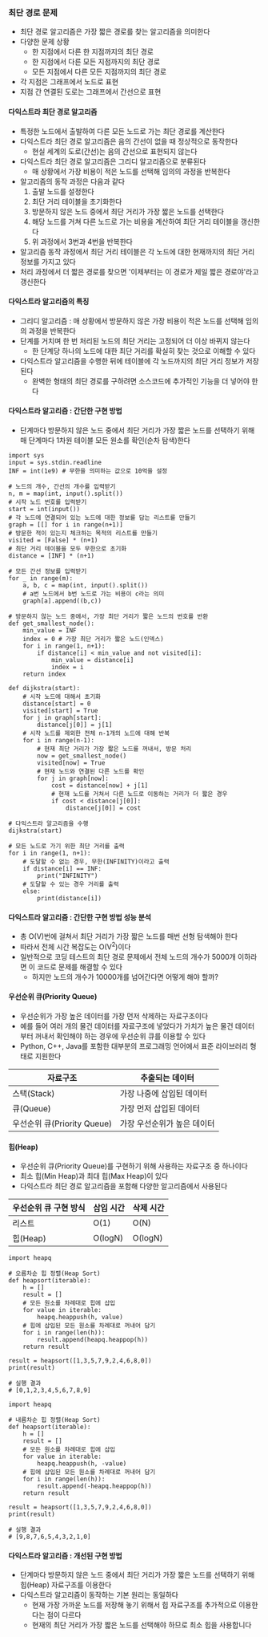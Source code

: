 ### 최단 경로 문제
- 최단 경로 알고리즘은 가장 짧은 경로를 찾는 알고리즘을 의미한다
- 다양한 문제 상황
    - 한 지점에서 다른 한 지점까지의 최단 경로
    - 한 지점에서 다른 모든 지점까지의 최단 경로
    - 모든 지점에서 다른 모든 지점까지의 최단 경로
- 각 지점은 그래프에서 노드로 표현
- 지점 간 연결된 도로는 그래프에서 간선으로 표현

#### 다익스트라 최단 경로 알고리즘
- 특정한 노드에서 출발하여 다른 모든 노드로 가는 최단 경로를 계산한다
- 다익스트라 최단 경로 알고리즘은 음의 간선이 없을 때 정상적으로 동작한다
    - 현실 세계의 도로(간선)는 음의 간선으로 표현되지 않는다
- 다익스트라 최단 경로 알고리즘은 그리디 알고리즘으로 분류된다
    - 매 상황에서 가장 비용이 적은 노드를 선택해 임의의 과정을 반복한다
- 알고리즘의 동작 과정은 다음과 같다
    1. 출발 노드를 설정한다
    2. 최단 거리 테이블을 초기화한다
    3. 방문하지 않은 노드 중에서 최단 거리가 가장 짧은 노드를 선택한다
    4. 해당 노드를 거쳐 다른 노드로 가는 비용을 계산하여 최단 거리 테이블을 갱신한다
    5. 위 과정에서 3번과 4번을 반복한다
- 알고리즘 동작 과정에서 최단 거리 테이블은 각 노드에 대한 현재까지의 최단 거리 정보를 가지고 있다
- 처리 과정에서 더 짧은 경로를 찾으면 '이제부터는 이 경로가 제일 짧은 경로야'라고 갱신한다

#### 다익스트라 알고리즘의 특징
- 그리디 알고리즘 : 매 상황에서 방문하지 않은 가장 비용이 적은 노드를 선택해 임의의 과정을 반복한다
- 단계를 거치며 한 번 처리된 노드의 최단 거리는 고정되어 더 이상 바뀌지 않는다
    - 한 단계당 하나의 노드에 대한 최단 거리를 확실히 찾는 것으로 이해할 수 있다
- 다익스트라 알고리즘을 수행한 뒤에 테이블에 각 노드까지의 최단 거리 정보가 저장된다
    - 완벽한 형태의 최단 경로를 구하려면 소스코드에 추가적인 기능을 더 넣어야 한다
    
#### 다익스트라 알고리즘 : 간단한 구현 방법
- 단계마다 방문하지 않은 노드 중에서 최단 거리가 가장 짧은 노드를 선택하기 위해 매 단계마다 1차원 테이블 모든 원소를 확인(순차 탐색)한다

```
import sys
input = sys.stdin.readline
INF = int(1e9) # 무한을 의미하는 값으로 10억을 설정

# 노드의 개수, 간선의 개수를 입력받기
n, m = map(int, input().split())
# 시작 노드 번호를 입력받기
start = int(input())
# 각 노드에 연결되어 있는 노드에 대한 정보를 담는 리스트를 만들기
graph = [[] for i in range(n+1)]
# 방문한 적이 있는지 체크하는 목적의 리스트를 만들기
visited = [False] * (n+1)
# 최단 거리 테이블을 모두 무한으로 초기화
distance = [INF] * (n+1)

# 모든 간선 정보를 입력받기
for _ in range(m):
    a, b, c = map(int, input().split())
    # a번 노드에서 b번 노드로 가는 비용이 c라는 의미
    graph[a].append((b,c))
    
# 방문하지 않는 노드 중에서, 가장 최단 거리가 짧은 노드의 번호를 반환
def get_smallest_node():
    min_value = INF
    index = 0 # 가장 최단 거리가 짧은 노드(인덱스)
    for i in range(1, n+1):
        if distance[i] < min_value and not visited[i]:
            min_value = distance[i]
            index = i
    return index

def dijkstra(start):
    # 시작 노드에 대해서 초기화
    distance[start] = 0
    visited[start] = True
    for j in graph[start]:
        distance[j[0]] = j[1]
    # 시작 노드를 제외한 전체 n-1개의 노드에 대해 반복
    for i in range(n-1):
        # 현재 최단 거리가 가장 짧은 노드를 꺼내서, 방문 처리
        now = get_smallest_node()
        visited[now] = True
        # 현재 노드와 연결된 다른 노드를 확인
        for j in graph[now]:
            cost = distance[now] + j[1]
            # 현재 노드를 거쳐서 다른 노드로 이동하는 거리가 더 짧은 경우
            if cost < distance[j[0]]:
                distance[j[0]] = cost
                
# 다익스트라 알고리즘을 수행
dijkstra(start)

# 모든 노드로 가기 위한 최단 거리를 출력
for i in range(1, n+1):
    # 도달할 수 없는 경우, 무한(INFINITY)이라고 출력
    if distance[i] == INF:
        print("INFINITY")
    # 도달할 수 있는 경우 거리를 출력
    else:
        print(distance[i])
```

#### 다익스트라 알고리즘 : 간단한 구현 방법 성능 분석
- 총 O(V)번에 걸쳐서 최단 거리가 가장 짧은 노드를 매번 선형 탐색해야 한다
- 따라서 전체 시간 복잡도는 O(V<sup>2</sup>)이다
- 일반적으로 코딩 테스트의 최단 경로 문제에서 전체 노드의 개수가 5000개 이하라면 이 코드로 문제를 해결할 수 있다
  - 하지만 노드의 개수가 10000개를 넘어간다면 어떻게 해야 할까?
  
#### 우선순위 큐(Priority Queue)
- 우선순위가 가장 높은 데이터를 가장 먼저 삭제하는 자료구조이다
- 예를 들어 여러 개의 물건 데이터를 자료구조에 넣었다가 가치가 높은 물건 데이터부터 꺼내서 확인해야 하는 경우에 우선순위 큐를 이용할 수 있다
- Python, C++, Java를 포함한 대부분의 프로그래밍 언어에서 표준 라이브러리 형태로 지원한다

자료구조 | 추출되는 데이터
------- | ------------
스택(Stack) | 가장 나중에 삽입된 데이터
큐(Queue) | 가장 먼저 삽입된 데이터
우선순위 큐(Priority Queue) | 가장 우선순위가 높은 데이터
  
#### 힙(Heap)
- 우선순위 큐(Priority Queue)를 구현하기 위해 사용하는 자료구조 중 하나이다
- 최소 힙(Min Heap)과 최대 힙(Max Heap)이 있다
- 다익스트라 최단 경로 알고리즘을 포함해 다양한 알고리즘에서 사용된다

우선순위 큐 구현 방식 | 삽입 시간 | 삭제 시간
------------------ | ------- | --------
리스트 | O(1) | O(N)
힙(Heap) | O(logN) | O(logN)

```
import heapq

# 오름차순 힙 정렬(Heap Sort)
def heapsort(iterable):
    h = []
    result = []
    # 모든 원소를 차례대로 힙에 삽입
    for value in iterable:
        heapq.heappush(h, value)
    # 힙에 삽입된 모든 원소를 차례대로 꺼내어 담기
    for i in range(len(h)):
        result.append(heapq.heappop(h))
    return result

result = heapsort([1,3,5,7,9,2,4,6,8,0])
print(result)

# 실행 결과
# [0,1,2,3,4,5,6,7,8,9]
```
```
import heapq

# 내름차순 힙 정렬(Heap Sort)
def heapsort(iterable):
    h = []
    result = []
    # 모든 원소를 차례대로 힙에 삽입
    for value in iterable:
        heapq.heappush(h, -value)
    # 힙에 삽입된 모든 원소를 차례대로 꺼내어 담기
    for i in range(len(h)):
        result.append(-heapq.heappop(h))
    return result

result = heapsort([1,3,5,7,9,2,4,6,8,0])
print(result)

# 실행 결과
# [9,8,7,6,5,4,3,2,1,0]
```

#### 다익스트라 알고리즘 : 개선된 구현 방법
- 단계마다 방문하지 않은 노드 중에서 최단 거리가 가장 짧은 노드를 선택하기 위해 힙(Heap) 자료구조를 이용한다
- 다익스트라 알고리즘이 동작하는 기본 원리는 동일하다
  - 현재 가장 가까운 노드를 저장해 놓기 위해서 힙 자료구조를 추가적으로 이용한다는 점이 다르다
  - 현재의 최단 거리가 가장 짧은 노드를 선택해야 하므로 최소 힙을 사용합니다
  
